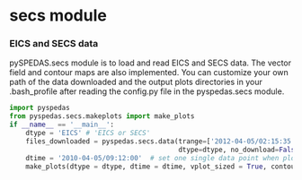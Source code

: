 # secs module
### EICS and SECS data

pySPEDAS.secs module is to load and read EICS and SECS data. The vector field and contour maps are also implemented.
You can customize your own path of the data downloaded and the output plots directories in your .bash_profile after reading the config.py file in the pyspedas.secs module.
```python
import pyspedas
from pyspedas.secs.makeplots import make_plots
if __name__ == '__main__':
    dtype = 'EICS' # 'EICS or SECS'
    files_downloaded = pyspedas.secs.data(trange=['2012-04-05/02:15:35', '2012-04-06/02:15:35'], resolution=10,
                                          dtype=dtype, no_download=False, downloadonly = False, out_type = 'df')
    dtime = '2010-04-05/09:12:00'  # set one single data point when plotting.
    make_plots(dtype = dtype, dtime = dtime, vplot_sized = True, contour_den = 201, s_loc=False, quiver_scale=30)

```
